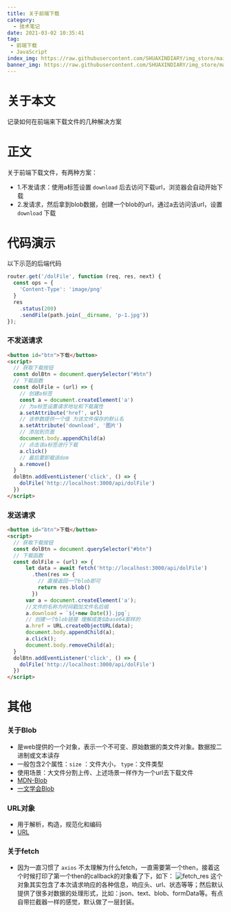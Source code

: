 ```yaml
---
title: 关于前端下载
category:
  - 技术笔记
date: 2021-03-02 10:35:41
tag:
 - 前端下载
 - JavaScript
index_img: https://raw.githubusercontent.com/SHUAXINDIARY/img_store/main//guimiezhiren.jpg
banner_img: https://raw.githubusercontent.com/SHUAXINDIARY/img_store/main//guimiezhiren.jpg
---
```


# 关于本文
记录如何在前端来下载文件的几种解决方案

# 正文
关于前端下载文件，有两种方案：
- 1.不发请求：使用a标签设置 `download` 后去访问下载url，浏览器会自动开始下载
- 2.发请求，然后拿到blob数据，创建一个blob的url，通过a去访问该url，设置 `download` 下载

# 代码演示
以下示范的后端代码
```js
router.get('/dolFile', function (req, res, next) {
  const ops = {
    'Content-Type': 'image/png'
  }
  res
    .status(200)
    .sendFile(path.join(__dirname, 'p-1.jpg'))
});
```

### 不发送请求
```html
<button id="btn">下载</button>
<script>
  // 获取下载按钮
  const dolBtn = document.querySelector("#btn")
  // 下载函数
  const dolFile = (url) => {
    // 创建a标签
    const a = document.createElement('a')
    // 为a标签设置请求地址和下载属性
    a.setAttribute('href', url)
    // 该参数提供一个值 为该文件保存的默认名
    a.setAttribute('download', '图片')
    // 添加到页面
    document.body.appendChild(a)
    // 点击该a标签进行下载
    a.click()
    // 最后要卸载该dom
    a.remove()
  }
  dolBtn.addEventListener('click', () => {
    dolFile('http://localhost:3000/api/dolFile')
  })
</script>
```

### 发送请求
```html
<button id="btn">下载</button>
<script>
  // 获取下载按钮
  const dolBtn = document.querySelector("#btn")
  // 下载函数
  const dolFile = (url) => {
      let data = await fetch('http://localhost:3000/api/dolFile')
        .then(res => {
          // 直接返回一个blob即可
          return res.blob()
        })
      var a = document.createElement('a');
      //文件的名称为时间戳加文件名后缀
      a.download = `${+new Date()}.jpg`;
      // 创建一个blob链接 理解成类似base64那样的
      a.href = URL.createObjectURL(data);
      document.body.appendChild(a);
      a.click();
      document.body.removeChild(a);
  }
  dolBtn.addEventListener('click', () => {
    dolFile('http://localhost:3000/api/dolFile')
  })
</script>
```

# 其他
### 关于Blob
- 是web提供的一个对象，表示一个不可变、原始数据的类文件对象。数据按二进制或文本读存
- 一般包含2个属性：`size` ：文件大小， `type`：文件类型
- 使用场景：大文件分割上传、上述场景一样作为一个url去下载文件
- [MDN-Blob](https://developer.mozilla.org/zh-CN/docs/Web/API/Blob)
- [一文学会Blob](https://xie.infoq.cn/article/9974df9a229e5c28679c77773)

### URL对象
- 用于解析，构造，规范化和编码
- [URL](https://developer.mozilla.org/zh-CN/docs/Web/API/URL)

### 关于fetch
- 因为一直习惯了 `axios` 不太理解为什么fetch，一直需要第一个then，接着这个时候打印了第一个then的callback的对象看了下，如下：
![fetch_res](https://raw.githubusercontent.com/SHUAXINDIARY/img_store/main//fetch_res.png)
这个对象其实包含了本次请求响应的各种信息，响应头、url、状态等等；然后默认提供了很多对数据的处理形式，比如：json、text、blob、formData等。有点自带拦截器一样的感觉，默认做了一层封装。
